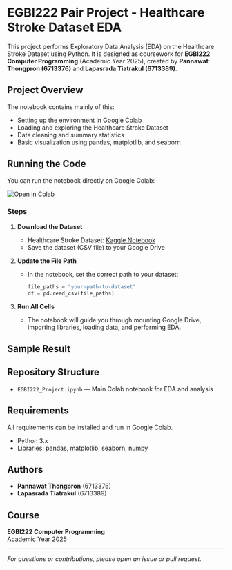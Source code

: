 # EGBI222 Pair Project - Healthcare Stroke Dataset EDA

This project performs Exploratory Data Analysis (EDA) on the Healthcare Stroke Dataset using Python. It is designed as coursework for **EGBI222 Computer Programming** (Academic Year 2025), created by **Pannawat Thongpron (6713376)** and **Lapasrada Tiatrakul (6713389)**.

## Project Overview

The notebook contains mainly of this:
- Setting up the environment in Google Colab
- Loading and exploring the Healthcare Stroke Dataset
- Data cleaning and summary statistics
- Basic visualization using pandas, matplotlib, and seaborn

## Running the Code

You can run the notebook directly on Google Colab:

[![Open in Colab](https://colab.research.google.com/assets/colab-badge.svg)](https://colab.research.google.com/drive/1tr1mE7DNLKKROcIXu3vYRd2VNj13iTQB?usp=sharing)

### Steps

1. **Download the Dataset**
   - Healthcare Stroke Dataset: [Kaggle Notebook](https://www.kaggle.com/code/nimapourmoradi/healthcare-stroke)
   - Save the dataset (CSV file) to your Google Drive

2. **Update the File Path**
   - In the notebook, set the correct path to your dataset:
     ```python
     file_paths = "your-path-to-dataset"
     df = pd.read_csv(file_paths)
     ```

3. **Run All Cells**
   - The notebook will guide you through mounting Google Drive, importing libraries, loading data, and performing EDA.

## Sample Result


## Repository Structure

- `EGBI222_Project.ipynb` — Main Colab notebook for EDA and analysis

## Requirements

All requirements can be installed and run in Google Colab.
- Python 3.x
- Libraries: pandas, matplotlib, seaborn, numpy

## Authors

- **Pannawat Thongpron** (6713376)
- **Lapasrada Tiatrakul** (6713389)

## Course

**EGBI222 Computer Programming**  
Academic Year 2025

---

*For questions or contributions, please open an issue or pull request.*

